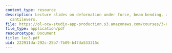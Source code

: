```yaml
---
content_type: resource
description: Lecture slides on deformation under force, beam bending, and end-loaded
  cantilevers.
file: https://ol-ocw-studio-app-production.s3.amazonaws.com/courses/3-032-mechanical-behavior-of-materials-fall-2007/222911da292c25b77b09b47da533315c_lec3.pdf
file_type: application/pdf
resourcetype: Document
title: lec3.pdf
uid: 222911da-292c-25b7-7b09-b47da533315c
---
```

